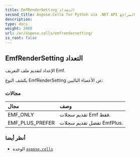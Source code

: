 ```yaml
---
title: EmfRenderSetting التعداد
second_title: Aspose.Cells for Python via .NET API المراجع
description:
type: docs
weight: 2060
url: /ar/aspose.cells/emfrendersetting/
is_root: false
---
```

##  EmfRenderSetting التعداد
الإعداد لتقديم ملف التعريف Emf.



يكشف النوع EmfRenderSetting عن الأعضاء التاليين:

###  مجالات
| مجال| وصف|
| :- | :- |
| EMF_ONLY | تقديم سجلات Emf فقط.|
| EMF_PLUS_PREFER | تفضل تقديم سجلات EmfPlus.|



###  أنظر أيضا
* الوحدة [`aspose.cells`](..)
